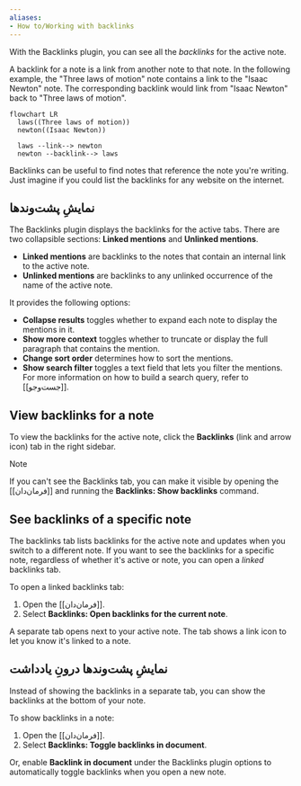 ```yaml
---
aliases: 
- How to/Working with backlinks
---
```


With the Backlinks plugin, you can see all the _backlinks_ for the active note.

A backlink for a note is a link from another note to that note. In the following example, the "Three laws of motion" note contains a link to the "Isaac Newton" note. The corresponding backlink would link from "Isaac Newton" back to "Three laws of motion".

```mermaid
flowchart LR
  laws((Three laws of motion))
  newton((Isaac Newton))

  laws --link--> newton
  newton --backlink--> laws
```

Backlinks can be useful to find notes that reference the note you're writing. Just imagine if you could list the backlinks for any website on the internet.

## نمایشِ پشت‌وندها

The Backlinks plugin displays the backlinks for the active tabs. There are two collapsible sections: **Linked mentions** and **Unlinked mentions**.

- **Linked mentions** are backlinks to the notes that contain an internal link to the active note.
- **Unlinked mentions** are backlinks to any unlinked occurrence of the name of the active note.

It provides the following options:

- **Collapse results** toggles whether to expand each note to display the mentions in it.
- **Show more context** toggles whether to truncate or display the full paragraph that contains the mention.
- **Change sort order** determines how to sort the mentions.
- **Show search filter** toggles a text field that lets you filter the mentions. For more information on how to build a search query, refer to [[جست‌وجو]].

## View backlinks for a note

To view the backlinks for the active note, click the **Backlinks** (link and arrow icon) tab in the right sidebar.

> [!note]
> If you can't see the Backlinks tab, you can make it visible by opening the [[فرمان‌دان]] and running the **Backlinks: Show backlinks** command.

## See backlinks of a specific note

The backlinks tab lists backlinks for the active note and updates when you switch to a different note. If you want to see the backlinks for a specific note, regardless of whether it's active or note, you can open a _linked_ backlinks tab.

To open a linked backlinks tab:

1. Open the [[فرمان‌دان]].
2. Select **Backlinks: Open backlinks for the current note**.

A separate tab opens next to your active note. The tab shows a link icon to let you know it's linked to a note.

## نمایشِ ‌پشت‌وندها درونِ یادداشت

Instead of showing the backlinks in a separate tab, you can show the backlinks at the bottom of your note.

To show backlinks in a note:

1. Open the [[فرمان‌دان]].
2. Select **Backlinks: Toggle backlinks in document**.

Or, enable **Backlink in document** under the Backlinks plugin options to automatically toggle backlinks when you open a new note.
